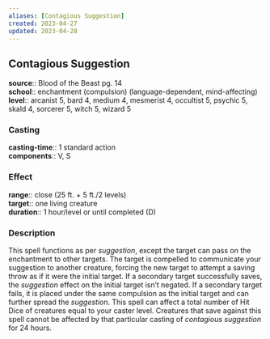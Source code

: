 ```yaml
---
aliases: [Contagious Suggestion]
created: 2023-04-27
updated: 2023-04-28
---
```


## Contagious Suggestion

**source**:: Blood of the Beast pg. 14  
**school**:: enchantment (compulsion) (language-dependent, mind-affecting)
**level**:: arcanist 5, bard 4, medium 4, mesmerist 4, occultist 5, psychic 5, skald 4, sorcerer 5, witch 5, wizard 5

### Casting

**casting-time**:: 1 standard action  
**components**:: V, S

### Effect

**range**:: close (25 ft. + 5 ft./2 levels)  
**target**:: one living creature  
**duration**:: 1 hour/level or until completed (D)

### Description

This spell functions as per *suggestion*, except the target can pass on the enchantment to other targets. The target is compelled to communicate your suggestion to another creature, forcing the new target to attempt a saving throw as if it were the initial target. If a secondary target successfully saves, the *suggestion* effect on the initial target isn’t negated. If a secondary target fails, it is placed under the same compulsion as the initial target and can further spread the *suggestion*. This spell can affect a total number of Hit Dice of creatures equal to your caster level. Creatures that save against this spell cannot be affected by that particular casting of *contagious suggestion* for 24 hours.
